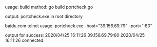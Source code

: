 usage:
build method:
go build portcheck.go

output:
portcheck.exe in root directory

baidu.com telnet usage:
portcheck.exe -host="39.156.69.79" -port=":80"

output for success:
2020/04/25 16:11:26 39.156.69.79:80
2020/04/25 16:11:26 connected